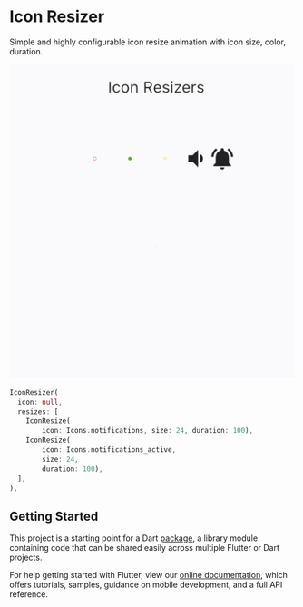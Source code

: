 # Icon Resizer

Simple and highly configurable icon resize animation with icon size, color, duration.

![Icon Resizer](https://raw.githubusercontent.com/thruthesky/icon_resizer/main/icon_resizer.gif)

```dart
IconResizer(
  icon: null,
  resizes: [
    IconResize(
        icon: Icons.notifications, size: 24, duration: 100),
    IconResize(
        icon: Icons.notifications_active,
        size: 24,
        duration: 100),
  ],
),
```

## Getting Started

This project is a starting point for a Dart
[package](https://flutter.dev/developing-packages/),
a library module containing code that can be shared easily across
multiple Flutter or Dart projects.

For help getting started with Flutter, view our 
[online documentation](https://flutter.dev/docs), which offers tutorials, 
samples, guidance on mobile development, and a full API reference.
